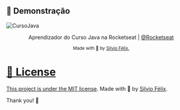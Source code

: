## 🙂 Demonstração

<img alt="CursoJava" title="CursoJava" src="./images/Wallpaper - 1400x900.png"/>

<p align="center">
  Aprendizador do Curso Java na Rocketseat | <a href="https://github.com/Rocketseat">@Rocketseat</a>
</p>

<div align="center">
  <sub> Made with 💖 by
    <a href="https://github.com/SilvioFelix32">Silvio Félix.
  </sub>
</div>

# :page_facing_up: License

This project is under the [MIT license](./LICENSE).
Made with 💖 by [Silvio Félix](https://www.linkedin.com/in/silviofelix32/).

Thank you! 🌠
